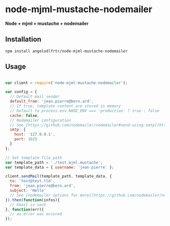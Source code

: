 # node-mjml-mustache-nodemailer

**Node + mjml + mustache + nodemailer**

## Installation

`npm install angelodlfrtr/node-mjml-mustache-nodemailer`

## Usage

```javascript

var client = require('node-mjml-mustache-nodemailer');

var config = {
  // Default mail sender
  default_from: 'jean.pierre@bern.ard',
  // If true, template content are stored in memory
  // Default to process.env.NODE_ENV === 'production' ? true : false
  cache: false,
  // Nodemailer configuration
  // See [https://github.com/nodemailer/nodemailer#send-using-smtp](https://github.com/nodemailer/nodemailer#send-using-smtp)
  smtp: {
    host: '127.0.0.1',
    port: 1025
  }
};

// Set template file path
var template_path = './test.mjml.mustache';
var template_data = { username: 'jean pierre' };

client.sendMail(template_path, template_data, {
  to: 'test@test.tld',
  from: 'jean.pierre@bern.ard',
  subject: 'Hello'
  // See [nodemailer options for more](https://github.com/nodemailer/nodemailer#tldr-usage-example)
}).then(function(infos){
  // Email is sent
}, function(err){
  // an error was occured
});
```
